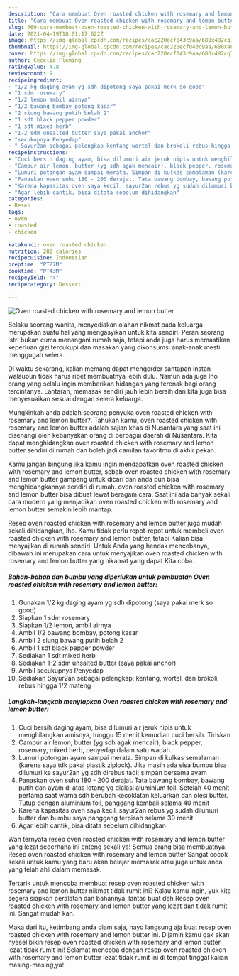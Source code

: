 ```yaml
---
description: "Cara membuat Oven roasted chicken with rosemary and lemon butter Sederhana dan Mudah Dibuat"
title: "Cara membuat Oven roasted chicken with rosemary and lemon butter Sederhana dan Mudah Dibuat"
slug: 760-cara-membuat-oven-roasted-chicken-with-rosemary-and-lemon-butter-sederhana-dan-mudah-dibuat
date: 2021-04-19T18:01:17.622Z
image: https://img-global.cpcdn.com/recipes/cac220ecf043c9aa/680x482cq70/oven-roasted-chicken-with-rosemary-and-lemon-butter-foto-resep-utama.jpg
thumbnail: https://img-global.cpcdn.com/recipes/cac220ecf043c9aa/680x482cq70/oven-roasted-chicken-with-rosemary-and-lemon-butter-foto-resep-utama.jpg
cover: https://img-global.cpcdn.com/recipes/cac220ecf043c9aa/680x482cq70/oven-roasted-chicken-with-rosemary-and-lemon-butter-foto-resep-utama.jpg
author: Cecelia Fleming
ratingvalue: 4.8
reviewcount: 9
recipeingredient:
- "1/2 kg daging ayam yg sdh dipotong saya pakai merk so good"
- "1 sdm rosemary"
- "1/2 lemon ambil airnya"
- "1/2 bawang bombay potong kasar"
- "2 siung bawang putih belah 2"
- "1 sdt black pepper powder"
- "1 sdt mixed herb"
- "1-2 sdm unsalted butter saya pakai anchor"
- "secukupnya Penyedap"
- " Sayur2an sebagai pelengkap kentang wortel dan brokoli rebus hingga 12 mateng"
recipeinstructions:
- "Cuci bersih daging ayam, bisa dilumuri air jeruk nipis untuk menghilangkan amisnya, tunggu 15 menit kemudian cuci bersih. Tiriskan"
- "Campur air lemon, butter (yg sdh agak mencair), black pepper, rosemary, mixed herb, penyedap dalam satu wadah."
- "Lumuri potongan ayam sampai merata. Simpan di kulkas semalaman (karena saya tdk pakai plastik ziplock). Jika masih ada sisa bumbu bisa dilumuri ke sayur2an yg sdh direbus tadi; simpan bersama ayam"
- "Panaskan oven suhu 180 - 200 derajat. Tata bawang bombay, bawang putih dan ayam di atas lotang yg dialasi aluminium foil. Setelah 40 menit pertama saat warna sdh berubah kecoklatan keluarkan dan olesi butter. Tutup dengan aluminium foil, panggang kembali selama 40 menit"
- "Karena kapasitas oven saya kecil, sayur2an rebus yg sudah dilumuri butter dan bumbu saya panggang terpisah selama 30 menit"
- "Agar lebih cantik, bisa ditata sebelum dihidangkan"
categories:
- Resep
tags:
- oven
- roasted
- chicken

katakunci: oven roasted chicken 
nutrition: 282 calories
recipecuisine: Indonesian
preptime: "PT27M"
cooktime: "PT43M"
recipeyield: "4"
recipecategory: Dessert

---
```



![Oven roasted chicken with rosemary and lemon butter](https://img-global.cpcdn.com/recipes/cac220ecf043c9aa/680x482cq70/oven-roasted-chicken-with-rosemary-and-lemon-butter-foto-resep-utama.jpg)

Selaku seorang wanita, menyediakan olahan nikmat pada keluarga merupakan suatu hal yang mengasyikan untuk kita sendiri. Peran seorang istri bukan cuma menangani rumah saja, tetapi anda juga harus memastikan keperluan gizi tercukupi dan masakan yang dikonsumsi anak-anak mesti menggugah selera.

Di waktu  sekarang, kalian memang dapat mengorder santapan instan walaupun tidak harus ribet membuatnya lebih dulu. Namun ada juga lho orang yang selalu ingin memberikan hidangan yang terenak bagi orang tercintanya. Lantaran, memasak sendiri jauh lebih bersih dan kita juga bisa menyesuaikan sesuai dengan selera keluarga. 



Mungkinkah anda adalah seorang penyuka oven roasted chicken with rosemary and lemon butter?. Tahukah kamu, oven roasted chicken with rosemary and lemon butter adalah sajian khas di Nusantara yang saat ini disenangi oleh kebanyakan orang di berbagai daerah di Nusantara. Kita dapat menghidangkan oven roasted chicken with rosemary and lemon butter sendiri di rumah dan boleh jadi camilan favoritmu di akhir pekan.

Kamu jangan bingung jika kamu ingin mendapatkan oven roasted chicken with rosemary and lemon butter, sebab oven roasted chicken with rosemary and lemon butter gampang untuk dicari dan anda pun bisa menghidangkannya sendiri di rumah. oven roasted chicken with rosemary and lemon butter bisa dibuat lewat beragam cara. Saat ini ada banyak sekali cara modern yang menjadikan oven roasted chicken with rosemary and lemon butter semakin lebih mantap.

Resep oven roasted chicken with rosemary and lemon butter juga mudah sekali dihidangkan, lho. Kamu tidak perlu repot-repot untuk membeli oven roasted chicken with rosemary and lemon butter, tetapi Kalian bisa menyajikan di rumah sendiri. Untuk Anda yang hendak mencobanya, dibawah ini merupakan cara untuk menyajikan oven roasted chicken with rosemary and lemon butter yang nikamat yang dapat Kita coba.

<!--inarticleads1-->

##### Bahan-bahan dan bumbu yang diperlukan untuk pembuatan Oven roasted chicken with rosemary and lemon butter:

1. Gunakan 1/2 kg daging ayam yg sdh dipotong (saya pakai merk so good)
1. Siapkan 1 sdm rosemary
1. Siapkan 1/2 lemon, ambil airnya
1. Ambil 1/2 bawang bombay, potong kasar
1. Ambil 2 siung bawang putih belah 2
1. Ambil 1 sdt black pepper powder
1. Sediakan 1 sdt mixed herb
1. Sediakan 1-2 sdm unsalted butter (saya pakai anchor)
1. Ambil secukupnya Penyedap
1. Sediakan  Sayur2an sebagai pelengkap: kentang, wortel, dan brokoli, rebus hingga 1/2 mateng




<!--inarticleads2-->

##### Langkah-langkah menyiapkan Oven roasted chicken with rosemary and lemon butter:

1. Cuci bersih daging ayam, bisa dilumuri air jeruk nipis untuk menghilangkan amisnya, tunggu 15 menit kemudian cuci bersih. Tiriskan
1. Campur air lemon, butter (yg sdh agak mencair), black pepper, rosemary, mixed herb, penyedap dalam satu wadah.
1. Lumuri potongan ayam sampai merata. Simpan di kulkas semalaman (karena saya tdk pakai plastik ziplock). Jika masih ada sisa bumbu bisa dilumuri ke sayur2an yg sdh direbus tadi; simpan bersama ayam
1. Panaskan oven suhu 180 - 200 derajat. Tata bawang bombay, bawang putih dan ayam di atas lotang yg dialasi aluminium foil. Setelah 40 menit pertama saat warna sdh berubah kecoklatan keluarkan dan olesi butter. Tutup dengan aluminium foil, panggang kembali selama 40 menit
1. Karena kapasitas oven saya kecil, sayur2an rebus yg sudah dilumuri butter dan bumbu saya panggang terpisah selama 30 menit
1. Agar lebih cantik, bisa ditata sebelum dihidangkan




Wah ternyata resep oven roasted chicken with rosemary and lemon butter yang lezat sederhana ini enteng sekali ya! Semua orang bisa membuatnya. Resep oven roasted chicken with rosemary and lemon butter Sangat cocok sekali untuk kamu yang baru akan belajar memasak atau juga untuk anda yang telah ahli dalam memasak.

Tertarik untuk mencoba membuat resep oven roasted chicken with rosemary and lemon butter nikmat tidak rumit ini? Kalau kamu ingin, yuk kita segera siapkan peralatan dan bahannya, lantas buat deh Resep oven roasted chicken with rosemary and lemon butter yang lezat dan tidak rumit ini. Sangat mudah kan. 

Maka dari itu, ketimbang anda diam saja, hayo langsung aja buat resep oven roasted chicken with rosemary and lemon butter ini. Dijamin kamu gak akan nyesel bikin resep oven roasted chicken with rosemary and lemon butter lezat tidak rumit ini! Selamat mencoba dengan resep oven roasted chicken with rosemary and lemon butter lezat tidak rumit ini di tempat tinggal kalian masing-masing,ya!.

